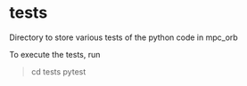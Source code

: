 # tests 

Directory to store various tests of the python code in mpc_orb

To execute the tests, run 
> cd tests
> pytest
